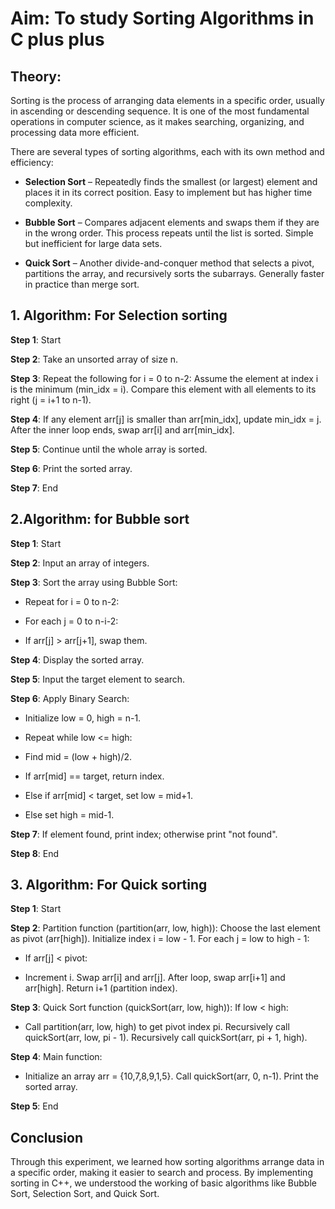 # Aim: To study Sorting Algorithms in C plus plus

## Theory:

Sorting is the process of arranging data elements in a specific order, usually in ascending or descending sequence. It is one of the most fundamental operations in computer science, as it makes searching, organizing, and processing data more efficient.

There are several types of sorting algorithms, each with its own method and efficiency:

- **Selection Sort** – Repeatedly finds the smallest (or largest) element and places it in its correct position. Easy to implement but has higher time complexity.

- **Bubble Sort** – Compares adjacent elements and swaps them if they are in the wrong order. This process repeats until the list is sorted. Simple but inefficient for large data sets.

- **Quick Sort** – Another divide-and-conquer method that selects a pivot, partitions the array, and recursively sorts the subarrays. Generally faster in practice than merge sort.

## 1. Algorithm: For Selection sorting

**Step 1**: Start

**Step 2**: Take an unsorted array of size n.

**Step 3**: Repeat the following for i = 0 to n-2: Assume the element at index i is the minimum (min_idx = i). Compare this element with all elements to its right (j = i+1 to n-1).

**Step 4**: If any element arr[j] is smaller than arr[min_idx], update min_idx = j. After the inner loop ends, swap arr[i] and arr[min_idx].

**Step 5**: Continue until the whole array is sorted.

**Step 6**: Print the sorted array.

**Step 7**: End

## 2.Algorithm: for Bubble sort

**Step 1**: Start

**Step 2**: Input an array of integers.

**Step 3**: Sort the array using Bubble Sort:

- Repeat for i = 0 to n-2:

- For each j = 0 to n-i-2:

- If arr[j] > arr[j+1], swap them.

**Step 4**: Display the sorted array.

**Step 5**: Input the target element to search.

**Step 6**: Apply Binary Search:

- Initialize low = 0, high = n-1.

- Repeat while low <= high:

- Find mid = (low + high)/2.

- If arr[mid] == target, return index.

- Else if arr[mid] < target, set low = mid+1.

- Else set high = mid-1.

**Step 7**: If element found, print index; otherwise print "not found".

**Step 8**: End

## 3. Algorithm: For Quick sorting

**Step 1**: Start

**Step 2**: Partition function (partition(arr, low, high)): Choose the last element as pivot (arr[high]). Initialize index i = low - 1. For each j = low to high - 1:

- If arr[j] < pivot:

- Increment i. Swap arr[i] and arr[j]. After loop, swap arr[i+1] and arr[high]. Return i+1 (partition index).

**Step 3**: Quick Sort function (quickSort(arr, low, high)): If low < high:

- Call partition(arr, low, high) to get pivot index pi. Recursively call quickSort(arr, low, pi - 1). Recursively call quickSort(arr, pi + 1, high).

**Step 4**: Main function:

- Initialize an array arr = {10,7,8,9,1,5}. Call quickSort(arr, 0, n-1). Print the sorted array.

**Step 5**: End

## Conclusion

Through this experiment, we learned how sorting algorithms arrange data in a specific order, making it easier to search and process. 
By implementing sorting in C++, we understood the working of basic algorithms like Bubble Sort, Selection Sort, and Quick Sort.
